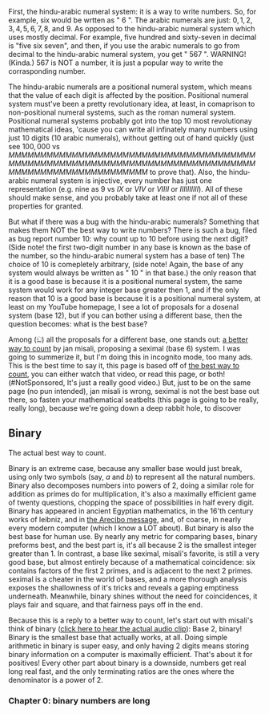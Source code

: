First, the hindu-arabic numeral system: it is a way to write numbers. So, for example, six would be wrtten as " $6$ ". The arabic numerals are just: $0, 1, 2, 3, 4, 5, 6, 7, 8,$ and $9$. As opposed to the hindu-arabic numeral system which uses mostly decimal. For example, five hundred and sixty-seven in decimal is "five six seven", and then, if you use the arabic numerals to go from decimal to the hindu-arabic numeral system, you get " $567$ ". WARNING! (Kinda.) $567$ is NOT a number, it is just a popular way to write the corrasponding number.

The hindu-arabic numerals are a positional numeral system, which means that the value of each digit is affected by the position. Positional numeral system must've been a pretty revolutionary idea, at least, in comaprison to non-positional numeral systems, such as the roman numeral system. Positional numeral systems probably got into the top $10$ most revolutionay mathematical ideas, 'cause you can write all infinately many numbers using just $10$ digits ($10$ arabic numerals), without getting out of hand quickly (just see $100,000$ vs $MMMMMMMMMMMMMMMMMMMMMMMMMMMMMMMMMMMMMMMMMMMMMMMMMMMMMMMMMMMMMMMMMMMMMMMMMMMMMMMMMMMMMMMMMMMMMMMMMMMM$ to prove that). Also, the hindu-arabic numeral system is injective, every number has just one representation (e.g. nine as $9$ vs $IX$ or $VIV$ or $VIIII$ or $IIIIIIIIII$). All of these should make sense, and you probably take at least one if not all of these properties for granted.

But what if there was a bug with the hindu-arabic numerals? Something that makes them NOT the best way to write numbers? There is such a bug, filed as bug report number $10$: why count up to $10$ before using the next digit? (Side note! the first two-digit number in any base is known as the base of the number, so the hindu-arabic numeral system has a base of ten) The choice of $10$ is comepletely arbitrary, (side note! Again, the base of any system would always be written as " $10$ " in that base.) the only reason that it is a good base is because it is a positional numeral system, the same system would work for any integer base greater then $1$, and if the only reason that $10$ is a good base is because it is a positional numeral system, at least on my YouTube homepage, I see a lot of proposals for a dosenal system (base $12$), but if you can bother using a different base, then the question becomes: what is the best base?

Among (ඞ) all the proposals for a different base, one stands out: [a better way to count](https://www.youtube.com/watch?v=qID2B4MK7Y0) by jan misali, proposing a seximal (base $6$) system. I was going to summerize it, but I'm doing this in incognito mode, too many ads. This is the best time to say it, this page is based off of [the best way to count](https://www.youtube.com/watch?v=rDDaEVcwIJM), you can either watch that video, or read this page, or both! (#NotSponsored, It's just a really good video.) But, just to be on the same page (no pun intended), jan misali is wrong, seximal is not the best base out there, so fasten your mathematical seatbelts (this page is going to be really, really long), because we're going down a deep rabbit hole, to discover

## Binary

The actual best way to count.

Binary is an extreme case, because any smaller base would just break, using only two symbols (say, $a$ and $b$) to represent all the natural numbers. Binary also decomposes numbers into powers of $2$, doing a similar role for addition as primes do for multiplication, it's also a maximally efficient game of twenty questions, chopping the space of possibilities in half every digit. Binary has appeared in ancient Egyptian mathematics, in the $16$'th century works of leibniz, and in [the Arecibo message](https://www.youtube.com/watch?v=Cm1tBF4h8nQ), and, of coarse, in nearly every modern computer (which I know a LOT about). But binary is also the best base for human use. By nearly any metric for comparing bases, binary preforms best, and the best part is, it's all because $2$ is the smallest integer greater than $1$. In contrast, a base like seximal, misali's favorite, is still a very good base, but almost entirely because of a mathematical coincidence: six contains factors of the first $2$ primes, and is adjacent to the next $2$ primes. seximal is a cheater in the world of bases, and a more thorough analysis exposes the shallowness of it's tricks and reveals a gaping emptiness underneath. Meanwhile, binary shines without the need for coincidences, it plays fair and square, and that fairness pays off in the end.

Because this is a reply to a better way to count, let's start out with misali's think of binary ([click here to hear the actual audio clip](https://www.youtube.com/watch?v=wXeX_XKSNlc&t=611s)): Base $2$, binary! Binary is the smallest base that actually works, at all. Doing simple arithmetic in binary is super easy, and only having $2$ digits means storing binary information on a computer is maximally efficient. That's about it for positives! Every other part about binary is a downside, numbers get real long real fast, and the only terminating ratios are the ones where the denominator is a power of $2$.

### Chapter $0$: binary numbers are long
